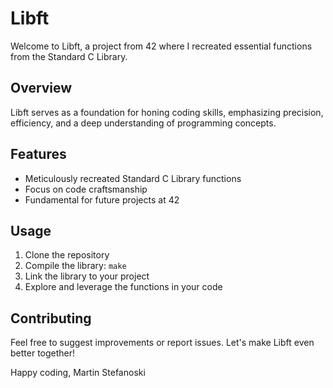 # Libft

Welcome to Libft, a project from 42 where I recreated essential functions from the Standard C Library.

## Overview
Libft serves as a foundation for honing coding skills, emphasizing precision, efficiency, and a deep understanding of programming concepts.

## Features
- Meticulously recreated Standard C Library functions
- Focus on code craftsmanship
- Fundamental for future projects at 42

## Usage
1. Clone the repository
2. Compile the library: `make`
3. Link the library to your project
4. Explore and leverage the functions in your code

## Contributing
Feel free to suggest improvements or report issues. Let's make Libft even better together!

Happy coding,
Martin Stefanoski
